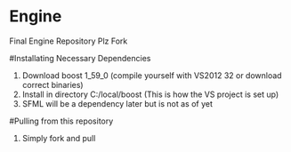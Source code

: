 # Engine
Final Engine Repository Plz Fork

#Installating Necessary Dependencies

1. Download boost 1_59_0 (compile yourself with VS2012 32 or download correct binaries)
2. Install in directory C:/local/boost<version> (This is how the VS project is set up)
3. SFML will be a dependency later but is not as of yet

#Pulling from this repository

1. Simply fork and pull


